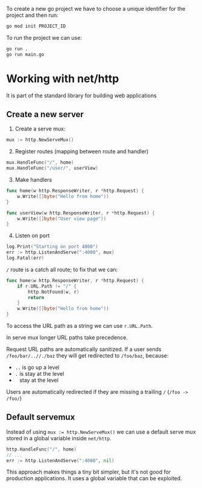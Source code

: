 To create a new go project we have to choose a unique identifier for the project and then run:
```sh
go mod init PROJECT_ID
```

To run the project we can use:

```sh
go run .
go run main.go
```

# Working with net/http

It is part of the standard library for building web applications

## Create a new server
1. Create a serve mux:
```go
mux := http.NewServeMux()
```
2. Register routes (mapping between route and handler)
```go
mux.HandleFunc("/", home)
mux.HandleFunc("/user/", userView)
```
3. Make handlers
```go
func home(w http.ResponseWriter, r *http.Request) {
	w.Write([]byte("Hello from home"))
}

func userView(w http.ResponseWriter, r *http.Request) {
	w.Write([]byte("User view page"))
}
```
4. Listen on port
```go
log.Print("Starting on port 4000")
err := http.ListenAndServe(":4000", mux)
log.Fatal(err)
```

`/` route is a catch all route; to fix that we can:

```go
func home(w http.ResponseWriter, r *http.Request) {
	if r.URL.Path != "/" {
		http.NotFound(w, r)
		return
	}
	w.Write([]byte("Hello from home"))
}
```

To access the URL path as a string we can use `r.URL.Path`.

In serve mux longer URL paths take precedence.

Request URL paths are automatically sanitized. If a user sends `/foo/bar/..//./baz` they will get redirected to `/foo/baz`, because:
- `..` is go up a level
- `.` is stay at the level
- ` ` stay at the level

Users are automatically redirected if they are missing a trailing `/` (`/foo -> /foo/`)

## Default servemux
Instead of using `mux := http.NewServeMux()` we can use a default serve mux stored in a global variable inside `net/http`.

```go
http.HandleFunc("/", home)
// ...
err := http.ListenAndServe(":4000", nil) 
```

This approach makes things a tiny bit simpler, but it's not good for production applications. It uses a global variable that can be exploited.
